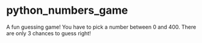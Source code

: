 # python_numbers_game
A fun guessing game! You have to pick a number between 0 and 400. There are only 3 chances to guess right!
